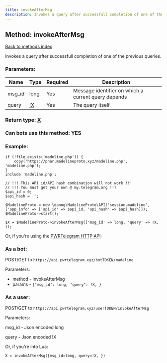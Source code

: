 ```yaml
---
title: invokeAfterMsg
description: Invokes a query after successfull completion of one of the previous queries.
---
```

## Method: invokeAfterMsg  
[Back to methods index](index.md)


Invokes a query after successfull completion of one of the previous queries.

### Parameters:

| Name     |    Type       | Required | Description |
|----------|---------------|----------|-------------|
|msg\_id|[long](../types/long.md) | Yes|Message identifier on which a current query depends|
|query|[!X](../types/!X.md) | Yes|The query itself|


### Return type: [X](../types/X.md)

### Can bots use this method: **YES**


### Example:


```
if (!file_exists('madeline.php')) {
    copy('https://phar.madelineproto.xyz/madeline.php', 'madeline.php');
}
include 'madeline.php';

// !!! This API id/API hash combination will not work !!!
// !!! You must get your own @ my.telegram.org !!!
$api_id = 0;
$api_hash = '';

$MadelineProto = new \danog\MadelineProto\API('session.madeline', ['app_info' => ['api_id' => $api_id, 'api_hash' => $api_hash]]);
$MadelineProto->start();

$X = $MadelineProto->invokeAfterMsg(['msg_id' => long, 'query' => !X, ]);
```

Or, if you're using the [PWRTelegram HTTP API](https://pwrtelegram.xyz):

### As a bot:

POST/GET to `https://api.pwrtelegram.xyz/botTOKEN/madeline`

Parameters:

* method - invokeAfterMsg
* params - `{"msg_id": long, "query": !X, }`



### As a user:

POST/GET to `https://api.pwrtelegram.xyz/userTOKEN/invokeAfterMsg`

Parameters:

msg_id - Json encoded long

query - Json encoded !X




Or, if you're into Lua:

```
X = invokeAfterMsg({msg_id=long, query=!X, })
```


